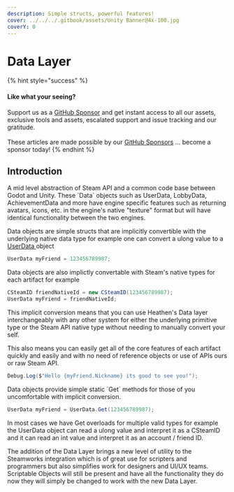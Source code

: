 ```yaml
---
description: Simple structs, powerful features!
cover: ../../../.gitbook/assets/Unity Banner@4x-100.jpg
coverY: 0
---
```


# Data Layer

{% hint style="success" %}
#### Like what your seeing?

Support us as a [GitHub Sponsor](../../../become-a-sponsor/) and get instant access to all our assets, exclusive tools and assets, escalated support and issue tracking and our gratitude.\
\
These articles are made possible by our [GitHub Sponsors](../../../become-a-sponsor/) ... become a sponsor today!
{% endhint %}

## &#x20;Introduction

A mid level abstraction of Steam API and a common code base between Godot and Unity. These \`Data\` objects such as UserData, LobbyData, AchievementData and more have engine specific features such as returning avatars, icons, etc. in the engine's native "texture" format but will have identical functionality between the two engines.

Data objects are simple structs that are implicitly convertible with the underlying native data type for example one can convert a ulong value to a [UserData ](user-data.md)object

```csharp
UserData myFriend = 123456789987;
```

Data objects are also implictly convertable with Steam's native types for each artifact for example

```csharp
CSteamID friendNativeId = new CSteamID(123456789987);
UserData myFriend = friendNativeId;
```

This implicit conversion means  that you can use Heathen's Data layer interchangeably with any other system for either the underlying primitive type or the Steam API native type without needing to manually convert your self.

This also means you can easily get all of the core features of each artifact quickly and easily and with no need of reference objects or use of APIs ours or raw Steam API.

```csharp
Debug.Log($"Hello {myFriend.Nickname} its good to see you!");
```

Data objects provide simple static \`Get\` methods for those of you uncomfortable with implicit conversion.

```csharp
UserData myFriend = UserData.Get(123456789987);
```

In most cases we have Get overloads for multiple valid types for example the UserData object can read a ulong value and interpret it as a CSteamID and it can read an int value and interpret it as an account / friend ID.

The addition of the Data Layer brings a new level of utility to the Steamworks integration which is of great use for scripters and programmers but also simplifies work for designers and UI/UX teams. Scriptable Objects will still be present and have all the functionality they do now they will simply be changed to work with the new Data Layer.
